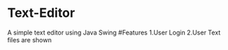 # Text-Editor
A simple text editor using Java Swing
#Features
1.User Login
2.User Text files are shown
